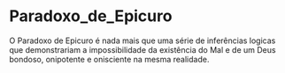 # Paradoxo_de_Epicuro
O Paradoxo de Epicuro é nada mais que uma série de inferências logicas que demonstrariam a impossibilidade da existência do Mal e de um Deus bondoso, onipotente e onisciente na mesma realidade.
